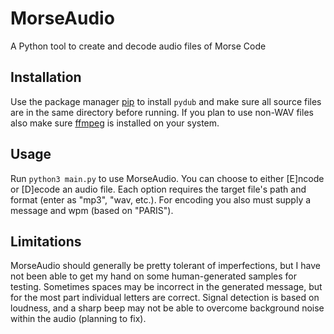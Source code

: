 # MorseAudio
A Python tool to create and decode audio files of Morse Code

## Installation
Use the package manager [pip](https://pip.pypa.io/en/stable/) to install `pydub` and make sure all source files are in the same directory before running. If you plan to use non-WAV files also make sure [ffmpeg](https://ffmpeg.org/) is installed on your system.

## Usage
Run `python3 main.py` to use MorseAudio. You can choose to either [E]ncode or [D]ecode an audio file. Each option requires the target file's path and format (enter as "mp3", "wav, etc.). For encoding you also must supply a message and wpm (based on "PARIS").

## Limitations
MorseAudio should generally be pretty tolerant of imperfections, but I have not been able to get my hand on some human-generated samples for testing. Sometimes spaces may be incorrect in the generated message, but for the most part individual letters are correct. Signal detection is based on loudness, and a sharp beep may not be able to overcome background noise within the audio (planning to fix).